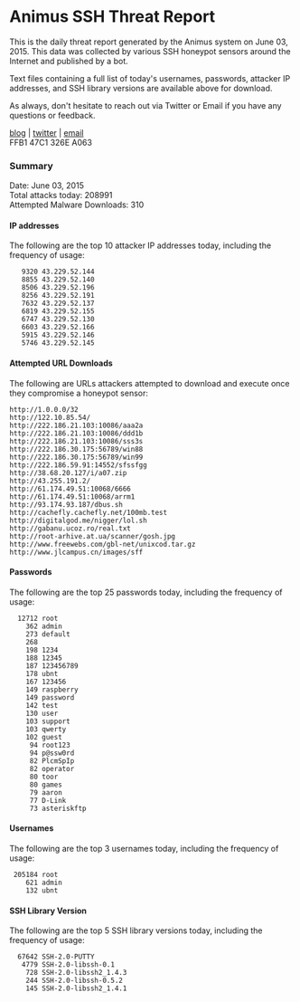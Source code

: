 # Animus SSH Threat Report

This is the daily threat report generated by the Animus system on June 03, 2015. This data was collected by various SSH honeypot sensors around the Internet and published by a bot.  

Text files containing a full list of today's usernames, passwords, attacker IP addresses, and SSH library versions are available above for download.  

As always, don't hesitate to reach out via Twitter or Email if you have any questions or feedback.  

[blog](http://morris.guru) | [twitter](https://twitter.com/andrew___morris) | [email](mailto:andrew@morris.guru)  
FFB1 47C1 326E A063  

### Summary

Date: June 03, 2015  
Total attacks today: 208991  
Attempted Malware Downloads: 310 

#### IP addresses
The following are the top 10 attacker IP addresses today, including the frequency of usage:
```
   9320 43.229.52.144
   8855 43.229.52.140
   8506 43.229.52.196
   8256 43.229.52.191
   7632 43.229.52.137
   6819 43.229.52.155
   6747 43.229.52.130
   6603 43.229.52.166
   5915 43.229.52.146
   5746 43.229.52.145
```

#### Attempted URL Downloads
The following are URLs attackers attempted to download and execute once they compromise a honeypot sensor:
```
http://1.0.0.0/32
http://122.10.85.54/
http://222.186.21.103:10086/aaa2a
http://222.186.21.103:10086/ddd1b
http://222.186.21.103:10086/sss3s
http://222.186.30.175:56789/win88
http://222.186.30.175:56789/win99
http://222.186.59.91:14552/sfssfgg
http://38.68.20.127/i/a07.zip
http://43.255.191.2/
http://61.174.49.51:10068/6666
http://61.174.49.51:10068/arrm1
http://93.174.93.187/dbus.sh
http://cachefly.cachefly.net/100mb.test
http://digitalgod.me/nigger/lol.sh
http://gabanu.ucoz.ro/real.txt
http://root-arhive.at.ua/scanner/gosh.jpg
http://www.freewebs.com/gbl-net/unixcod.tar.gz
http://www.jlcampus.cn/images/sff
```

#### Passwords
The following are the top 25 passwords today, including the frequency of usage:
```
  12712 root
    362 admin
    273 default
    268 
    198 1234
    188 12345
    187 123456789
    178 ubnt
    167 123456
    149 raspberry
    149 password
    142 test
    130 user
    103 support
    103 qwerty
    102 guest
     94 root123
     94 p@ssw0rd
     82 PlcmSpIp
     82 operator
     80 toor
     80 games
     79 aaron
     77 D-Link
     73 asteriskftp
```

#### Usernames
The following are the top 3 usernames today, including the frequency of usage:
```
 205184 root
    621 admin
    132 ubnt
```

#### SSH Library Version
The following are the top 5 SSH library versions today, including the frequency of usage:
```
  67642 SSH-2.0-PUTTY
   4779 SSH-2.0-libssh-0.1
    728 SSH-2.0-libssh2_1.4.3
    244 SSH-2.0-libssh-0.5.2
    145 SSH-2.0-libssh2_1.4.1
```
